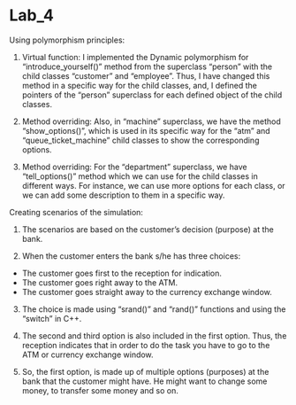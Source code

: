 # Lab_4

Using polymorphism principles:

1. Virtual function: I implemented the Dynamic polymorphism for “introduce_yourself()” method from the superclass “person” with the child classes “customer” and “employee”. Thus, I have changed this method in a specific way for the child classes, and, I defined the pointers of the “person” superclass for each defined object of the child classes.

2. Method overriding: Also, in “machine” superclass, we have the method “show_options()”, which is used in its specific way for the “atm” and “queue_ticket_machine” child classes to show the corresponding options.

3. Method overriding: For the “department” superclass, we have “tell_options()” method which we can use for the child classes in different ways. For instance, we can use more options for each class, or we can add some description to them in a specific way.



Creating scenarios of the simulation:
1. The scenarios are based on the customer’s decision (purpose) at the bank.

2. When the customer enters the bank s/he has three choices:
- The customer goes first to the reception for indication.
- The customer goes right away to the ATM.
- The customer goes straight away to the currency exchange window.

3. The choice is made using “srand()” and “rand()” functions and using the “switch” in C++.

4. The second and third option is also included in the first option. Thus, the reception indicates that in order to do the task you have to go to the ATM or currency exchange window.

5. So, the first option, is made up of multiple options (purposes) at the bank that the customer might have. He might want to change some money, to transfer some money and so on.
